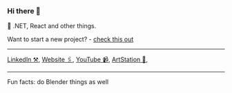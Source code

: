 ### Hi there 👋

🦄 .NET, React and other things.

Want to start a new project? - [check this out](https://initproj.tips)

---

[LinkedIn ⚒️](https://linkedin.com/in/rustamirzaev), [Website 🖇️](https://irzaev.dev), [YouTube 📹](https://www.youtube.com/c/RustamIrzaev), [ArtStation 🎨](https://www.artstation.com/rustam_irzaiev),

---
Fun facts: do Blender things as well

<!--
**RustamIrzaev/RustamIrzaev** is a ✨ _special_ ✨ repository because its `README.md` (this file) appears on your GitHub profile.

Here are some ideas to get you started:

- 🔭 I’m currently working on ...
- 🌱 I’m currently learning ...
- 👯 I’m looking to collaborate on ...
- 🤔 I’m looking for help with ...
- 💬 Ask me about ...
- 📫 How to reach me: ...
- 😄 Pronouns: ...
- ⚡ Fun fact: ...
-->
